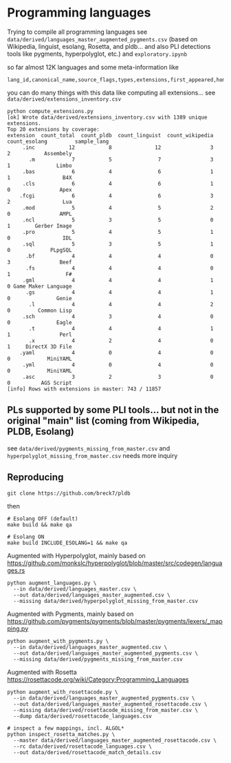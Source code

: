 # Programming languages

Trying to compile all programming languages
see `data/derived/languages_master_augmented_pygments.csv` (based on Wikipedia, linguist, esolang, Rosetta, and pldb... and also PLI detections tools like pygments, hyperpolyglot, etc.)
and `exploratory.ipynb`

so far almost 12K languages and some meta-information like
```
lang_id,canonical_name,source_flags,types,extensions,first_appeared,homepage,paradigms,typing,designed_by,influenced_by,hello_world,linguist_key,evidence_urls,notes,in_pldb,in_linguist,in_wikipedia,in_esolang,has_extensions,has_paradigm,has_typing,has_hello_world,source_count,alias_count,hyperpolyglot_name,in_hyperpolyglot,hp_type,hp_group,hp_color,pygments_name,in_pygments,pygments_module,pygments_class,pygments_aliases,pygments_filenames,pygments_mimetypes,in_rosettacode,rosettacode_name,rosettacode_url,rosettacode_summary,rosettacode_tasks_count
```


you can do many things with this data like computing all extensions...
see `data/derived/extensions_inventory.csv`

```
python compute_extensions.py
[ok] Wrote data/derived/extensions_inventory.csv with 1389 unique extensions.
Top 20 extensions by coverage:
extension  count_total  count_pldb  count_linguist  count_wikipedia  count_esolang         sample_lang
     .inc           12           8              12                3              2           Assembely
       .m            7           5               7                3              1               Limbo
     .bas            6           4               6                1              1                 B4X
     .cls            6           4               6                1              0                Apex
    .fcgi            6           4               6                3              2                 Lua
     .mod            5           4               5                2              0                AMPL
     .ncl            5           3               5                0              1        Gerber Image
     .pro            5           4               5                1              0                 IDL
     .sql            5           3               5                1              0             PLpgSQL
      .bf            4           4               4                0              3                Beef
      .fs            4           4               4                0              1                  F#
     .gml            4           4               4                1              0 Game Maker Language
      .gs            4           4               4                1              0               Genie
       .l            4           4               4                2              0         Common Lisp
     .sch            4           3               4                0              0               Eagle
       .t            4           4               4                1              1                Perl
       .x            4           2               4                0              1     DirectX 3D File
    .yaml            4           0               4                0              0            MiniYAML
     .yml            4           0               4                0              0            MiniYAML
     .asc            3           2               3                0              0          AGS Script
[info] Rows with extensions in master: 743 / 11857
```

## PLs supported by some PLI tools... but not in the original "main" list (coming from Wikipedia, PLDB, Esolang)

see `data/derived/pygments_missing_from_master.csv` and `hyperpolyglot_missing_from_master.csv`
needs more inquiry

## Reproducing

`git clone https://github.com/breck7/pldb`

then

```
# Esolang OFF (default)
make build && make qa

# Esolang ON
make build INCLUDE_ESOLANG=1 && make qa
```

Augmented with Hyperpolyglot, mainly based on https://github.com/monkslc/hyperpolyglot/blob/master/src/codegen/languages.rs

```
python augment_languages.py \
  --in data/derived/languages_master.csv \
  --out data/derived/languages_master_augmented.csv \
  --missing data/derived/hyperpolyglot_missing_from_master.csv
```

Augmented with Pygments, mainly based on https://github.com/pygments/pygments/blob/master/pygments/lexers/_mapping.py
```
python augment_with_pygments.py \
  --in data/derived/languages_master_augmented.csv \
  --out data/derived/languages_master_augmented_pygments.csv \
  --missing data/derived/pygments_missing_from_master.csv
```

Augmented with Rosetta https://rosettacode.org/wiki/Category:Programming_Languages
```
python augment_with_rosettacode.py \
  --in data/derived/languages_master_augmented_pygments.csv \
  --out data/derived/languages_master_augmented_rosettacode.csv \
  --missing data/derived/rosettacode_missing_from_master.csv \
  --dump data/derived/rosettacode_languages.csv

# inspect a few mappings, incl. ALGOL*
python inspect_rosetta_matches.py \
  --master data/derived/languages_master_augmented_rosettacode.csv \
  --rc data/derived/rosettacode_languages.csv \
  --out data/derived/rosettacode_match_details.csv
```
